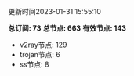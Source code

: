 更新时间2023-01-31 15:55:10

**总订阅: 73**
**总节点: 663**
**有效节点: 143**
- v2ray节点: 129
- trojan节点: 6
- ss节点: 8
